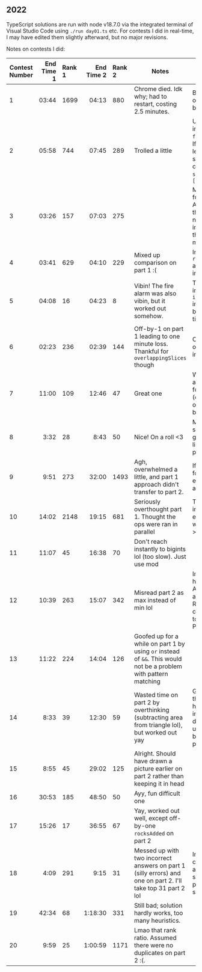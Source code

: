 ## 2022

TypeScript solutions are run with node v18.7.0 via the integrated terminal of Visual Studio Code using `./run day01.ts` etc.
For contests I did in real-time, I may have edited them slightly afterward, but no major revisions.

Notes on contests I did:

| Contest Number | End Time 1 | Rank 1 | End Time 2 | Rank 2 | Notes                                                                                                            | Learned                                                                                                                                      |
| -------------- | ---------: | :----- | ---------: | :----- | ---------------------------------------------------------------------------------------------------------------- | -------------------------------------------------------------------------------------------------------------------------------------------- |
| 1              |      03:44 | 1699   |      04:13 | 880    | Chrome died. Idk why; had to restart, costing 2.5 minutes.                                                       | Be logged-in on Firefox as a backup I guess.                                                                                                 |
| 2              |      05:58 | 744    |      07:45 | 289    | Trolled a little                                                                                                 | Use `.find(...)` instead of `filter(...)[0]`. If you know the length of a string, get last character with `s[4]` instead of `[...s].at(-1)!` |
| 3              |      03:26 | 157    |      07:03 | 275    |                                                                                                                  | More helper functions :). Also, transform the input to numbers immediately if there's a clear mapping.                                       |
| 4              |      03:41 | 629    |      04:10 | 229    | Mixed up comparison on part 1 :(                                                                                 | Implement `range(lo, hi)` and parsing input helpers.                                                                                         |
| 5              |      04:08 | 16     |      04:23 | 8      | Vibin! The fire alarm was also vibin, but it worked out somehow.                                                 | Thankful I implemented `ints` immediately before, saved time parsing.                                                                        |
| 6              |      02:23 | 236    |      02:39 | 144    | Off-by-1 on part 1 leading to one minute loss. Thankful for `overlappingSlices` though                           | Check solution on the example input.                                                                                                         |
| 7              |      11:00 | 109    |      12:46 | 47     | Great one                                                                                                        | Want `prefixes` and `suffixes` functions (check the rest of APL/J/Jelly builtins)                                                            |
| 8              |       3:32 | 28     |       8:43 | 50     | Nice! On a roll <3                                                                                               | Might want some sort of grid helpers, like slices from point to point.                                                                       |
| 9              |       9:51 | 273    |      32:00 | 1493   | Agh, overwhelmed a little, and part 1 approach didn't transfer to part 2.                                        | If you see a forest of if-else, rethink the approach.                                                                                        |
| 10             |      14:02 | 2148   |      19:15 | 681    | Seriously overthought part 1. Thought the ops were ran in parallel                                               | Take a nap later in the day if you ever have to wake up early >:(                                                                            |
| 11             |      11:07 | 45     |      16:38 | 70     | Don't reach instantly to bigints lol (too slow). Just use mod                                                    |
| 12             |      10:39 | 263    |      15:07 | 342    | Misread part 2 as max instead of min lol                                                                         | Implement grid helpers bro. Also a queue and other stuff. Really convincing me to switch to Python                                           |
| 13             |      11:22 | 224    |      14:04 | 126    | Goofed up for a while on part 1 by using `or` instead of `&&`. This would not be a problem with pattern matching |
| 14             |       8:33 | 39     |      12:30 | 59     | Wasted time on part 2 by overthinking (subtracting area from triangle lol), but worked out yay                   | Get started on those grid helpers, including display. One useful tool: line between two points.                                              |
| 15             |       8:55 | 45     |      29:02 | 125    | Alright. Should have drawn a picture earlier on part 2 rather than keeping it in head                            |
| 16             |      30:53 | 185    |      48:50 | 50     | Ayy, fun difficult one                                                                                           |
| 17             |      15:26 | 17     |      36:55 | 67     | Yay, worked out well, except off-by-one `rocksAdded` on part 2                                                   |
| 18             |       4:09 | 291    |       9:15 | 31     | Messed up with two incorrect answers on part 1 (silly errors) and one on part 2. I'll take top 31 part 2 lol     | Implement custom sets and stuff, or switch to python/coconut smh.                                                                            |
| 19             |      42:34 | 68     |    1:18:30 | 331    | Still bad; solution hardly works, too many heuristics.                                                           |
| 20             |       9:59 | 25     |    1:00:59 | 1171   | Lmao that rank ratio. Assumed there were no duplicates on part 2 :(.                                             |
